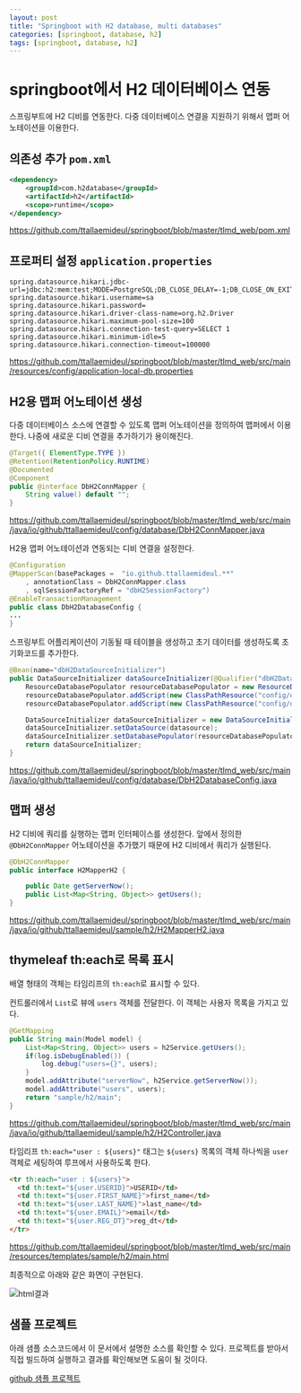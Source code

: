```yaml
---
layout: post
title: "Springboot with H2 database, multi databases"
categories: [springboot, database, h2]
tags: [springboot, database, h2]
---
```


# springboot에서 H2 데이터베이스 연동

스프링부트에 H2 디비를 연동한다.
다중 데이터베이스 연결을 지원하기 위해서 맵퍼 어노테이션을 이용한다.

## 의존성 추가 `pom.xml`

```xml
<dependency>
	<groupId>com.h2database</groupId>
	<artifactId>h2</artifactId>
	<scope>runtime</scope>
</dependency>
```

https://github.com/ttallaemideul/springboot/blob/master/tlmd_web/pom.xml

## 프로퍼티 설정 `application.properties`

```
spring.datasource.hikari.jdbc-url=jdbc:h2:mem:test;MODE=PostgreSQL;DB_CLOSE_DELAY=-1;DB_CLOSE_ON_EXIT=FALSE
spring.datasource.hikari.username=sa
spring.datasource.hikari.password=
spring.datasource.hikari.driver-class-name=org.h2.Driver
spring.datasource.hikari.maximum-pool-size=100 
spring.datasource.hikari.connection-test-query=SELECT 1
spring.datasource.hikari.minimum-idle=5 
spring.datasource.hikari.connection-timeout=100000
```

https://github.com/ttallaemideul/springboot/blob/master/tlmd_web/src/main/resources/config/application-local-db.properties

## H2용 맵퍼 어노테이션 생성

다중 데이터베이스 소스에 연결할 수 있도록 맵퍼 어노테이션을 정의하여 맵퍼에서 이용한다.
나중에 새로운 디비 연결을 추가하기가 용이해진다.

```java
@Target({ ElementType.TYPE }) 
@Retention(RetentionPolicy.RUNTIME) 
@Documented 
@Component
public @interface DbH2ConnMapper {
	String value() default "";
}
```

https://github.com/ttallaemideul/springboot/blob/master/tlmd_web/src/main/java/io/github/ttallaemideul/config/database/DbH2ConnMapper.java

H2용 맵퍼 어노테이션과 연동되는 디비 연결을 설정한다.

```java
@Configuration
@MapperScan(basePackages =  "io.github.ttallaemideul.**"
	, annotationClass = DbH2ConnMapper.class
	, sqlSessionFactoryRef = "dbH2SessionFactory")
@EnableTransactionManagement
public class DbH2DatabaseConfig {
...
}
```

스프링부트 어플리케이션이 기동될 때 테이블을 생성하고 초기 데이터를 생성하도록 초기화코드를 추가한다.

```java
@Bean(name="dbH2DataSourceInitializer")
public DataSourceInitializer dataSourceInitializer(@Qualifier("dbH2DataSource") DataSource datasource) {
	ResourceDatabasePopulator resourceDatabasePopulator = new ResourceDatabasePopulator();
	resourceDatabasePopulator.addScript(new ClassPathResource("config/database/h2-schema.sql"));
	resourceDatabasePopulator.addScript(new ClassPathResource("config/database/h2-data.sql"));

	DataSourceInitializer dataSourceInitializer = new DataSourceInitializer();
	dataSourceInitializer.setDataSource(datasource);
	dataSourceInitializer.setDatabasePopulator(resourceDatabasePopulator);
	return dataSourceInitializer;
}
```

https://github.com/ttallaemideul/springboot/blob/master/tlmd_web/src/main/java/io/github/ttallaemideul/config/database/DbH2DatabaseConfig.java

## 맵퍼 생성

H2 디비에 쿼리를 실행하는 맵퍼 인터페이스를 생성한다.
앞에서 정의한 `@DbH2ConnMapper` 어노테이션을 추가했기 때문에 H2 디비에서 쿼리가 실행된다.

```java
@DbH2ConnMapper
public interface H2MapperH2 {

	public Date getServerNow();
	public List<Map<String, Object>> getUsers();
}
```

https://github.com/ttallaemideul/springboot/blob/master/tlmd_web/src/main/java/io/github/ttallaemideul/sample/h2/H2MapperH2.java

## thymeleaf th:each로 목록 표시

배열 형태의 객체는 타임리프의 `th:each`로 표시할 수 있다.

컨트롤러에서 `List`로 뷰에 `users` 객체를 전달한다. 이 객체는 사용자 목록을 가지고 있다.

```java
@GetMapping
public String main(Model model) {
	List<Map<String, Object>> users = h2Service.getUsers();
	if(log.isDebugEnabled()) {
		log.debug("users={}", users);
	}
	model.addAttribute("serverNow", h2Service.getServerNow());
	model.addAttribute("users", users);
	return "sample/h2/main";
}
```

https://github.com/ttallaemideul/springboot/blob/master/tlmd_web/src/main/java/io/github/ttallaemideul/sample/h2/H2Controller.java

타임리프 `th:each="user : ${users}"` 태그는 `${users}` 목록의 객체 하나씩을  `user` 객체로 세팅하여 루프에서 사용하도록 한다.

```html
<tr th:each="user : ${users}">
  <td th:text="${user.USERID}">USERID</td>
  <td th:text="${user.FIRST_NAME}">first_name</td>
  <td th:text="${user.LAST_NAME}">last_name</td>
  <td th:text="${user.EMAIL}">email</td>
  <td th:text="${user.REG_DT}">reg_dt</td>
</tr>
```

https://github.com/ttallaemideul/springboot/blob/master/tlmd_web/src/main/resources/templates/sample/h2/main.html

최종적으로 아래와 같은 화면이 구현된다.

![html결과](/ttallaemideul.github.io/assets/tlmd_web/tlmd_web_001.png)

## 샘플 프로젝트

아래 샘플 소스코드에서 이 문서에서 설명한 소스를 확인할 수 있다.
프로젝트를 받아서 직접 빌드하여 실행하고 결과를 확인해보면 도움이 될 것이다.

[github 샘플 프로젝트](https://github.com/ttallaemideul/springboot)